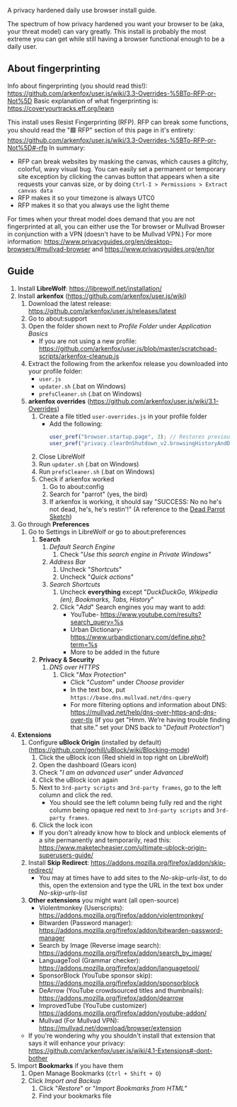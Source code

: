 

A privacy hardened daily use browser install guide.

The spectrum of how privacy hardened you want your browser to be (aka, your threat model) can vary greatly. This install is probably the most extreme you can get while still having a browser functional enough to be a daily user.


## About fingerprinting
Info about fingerprinting (you should read this!): https://github.com/arkenfox/user.js/wiki/3.3-Overrides-%5BTo-RFP-or-Not%5D
Basic explanation of what fingerprinting is: https://coveryourtracks.eff.org/learn

This install uses Resist Fingerprinting (RFP).
RFP can break some functions, you should read the "🟪 RFP" section of this page in it's entirety: https://github.com/arkenfox/user.js/wiki/3.3-Overrides-%5BTo-RFP-or-Not%5D#-rfp
In summary:
- RFP can break websites by masking the canvas, which causes a glitchy, colorful, wavy visual bug. You can easily set a permanent or temporary site exception by clicking the canvas button that appears when a site requests your canvas size, or by doing `Ctrl-I > Permissions > Extract canvas data`
- RFP makes it so your timezone is always UTC0
- RFP makes it so that you always use the light theme

For times when your threat model does demand that you are not fingerprinted at all, you can either use the Tor browser or Mullvad Browser in conjunction with a VPN (doesn't have to be Mullvad VPN.) For more information: https://www.privacyguides.org/en/desktop-browsers/#mullvad-browser and https://www.privacyguides.org/en/tor


## Guide
1. Install **LibreWolf**: https://librewolf.net/installation/
2. Install **arkenfox** (https://github.com/arkenfox/user.js/wiki)
	1. Download the latest release: https://github.com/arkenfox/user.js/releases/latest
	2. Go to about:support
	3. Open the folder shown next to *Profile Folder* under *Application Basics*
		- If you are not using a new profile: https://github.com/arkenfox/user.js/blob/master/scratchpad-scripts/arkenfox-cleanup.js
	 4. Extract the following from the arkenfox release you downloaded into your profile folder:
		- `user.js`
		- `updater.sh` (.bat on Windows)
		- `prefsCleaner.sh` (.bat on Windows)
	5. **arkenfox overrides** (https://github.com/arkenfox/user.js/wiki/3.1-Overrides)
		1. Create a file titled `user-overrides.js` in your profile folder
			- Add the following: 
				```js
				user_pref("browser.startup.page", 3); // Restores previous session on startup
				user_pref("privacy.clearOnShutdown_v2.browsingHistoryAndDownloads", false); // Doesn't clear browsing history on shutdown
				```
		2. Close LibreWolf
		3. Run `updater.sh` (.bat on Windows)
		4. Run `prefsCleaner.sh` (.bat on Windows)
		5. Check if arkenfox worked
			1. Go to about:config
			2. Search for "parrot" (yes, the bird)
			3. If arkenfox is working, it should say "SUCCESS: No no he's not dead, he's, he's restin'!" (A reference to the [Dead Parrot Sketch](https://wikipedia.org/wiki/Dead_Parrot_sketch))
3. Go through **Preferences**
	1. Go to Settings in LibreWolf or go to about:preferences
		1. **Search**
			1. *Default Search Engine*
				1. Check "*Use this search engine in Private Windows*"
			2. *Address Bar*
				1. Uncheck "*Shortcuts*"
				2. Uncheck "*Quick actions*"
			3. *Search Shortcuts*
				1. Uncheck **everything** except "*DuckDuckGo, Wikipedia (en), Bookmarks, Tabs, History*"
				2. Click "*Add*"
					Search engines you may want to add:
					- YouTube- https://www.youtube.com/results?search_query=%s
					- Urban Dictionary- https://www.urbandictionary.com/define.php?term=%s
					- More to be added in the future
		2. **Privacy & Security**
			1. *DNS over HTTPS*
				1. Click "*Max Protection*"
					- Click "*Custom*" under *Choose provider*
					- In the text box, put `https://base.dns.mullvad.net/dns-query`
					- For more filtering options and information about DNS: https://mullvad.net/help/dns-over-https-and-dns-over-tls (If you get "Hmm. We’re having trouble finding that site." set your DNS back to "*Default Protection*")
4. **Extensions**
	1. Configure **uBlock Origin** (installed by default) (https://github.com/gorhill/uBlock/wiki/Blocking-mode)
		1. Click the uBlock icon (Red shield in top right on LibreWolf)
		2. Open the dashboard (Gears icon)
		3. Check "*I am an advanced user*" under *Advanced*
		4. Click the uBlock icon again
		5. Next to `3rd-party scripts` and `3rd-party frames`, go to the left column and click the red.
			- You should see the left column being fully red and the right column being opaque red next to `3rd-party scripts` and `3rd-party frames`.
		6. Click the lock icon
		- If you don't already know how to block and unblock elements of a site permanently and temporarily, read this: https://www.maketecheasier.com/ultimate-ublock-origin-superusers-guide/
	2. Install **Skip Redirect**: https://addons.mozilla.org/firefox/addon/skip-redirect/
		- You may at times have to add sites to the *No-skip-urls-list*, to do this, open the extension and type the URL in the text box under *No-skip-urls-list*
	3. **Other extensions** you might want (all open-source)
		- Violentmonkey (Userscripts): https://addons.mozilla.org/firefox/addon/violentmonkey/
		- Bitwarden (Password manager): https://addons.mozilla.org/firefox/addon/bitwarden-password-manager
		- Search by Image (Reverse image search): https://addons.mozilla.org/firefox/addon/search_by_image/
		- LanguageTool (Grammar checker): https://addons.mozilla.org/firefox/addon/languagetool/
		- SponsorBlock (YouTube sponsor skip): https://addons.mozilla.org/firefox/addon/sponsorblock
		- DeArrow (YouTube crowdsourced titles and thumbnails): https://addons.mozilla.org/firefox/addon/dearrow
		- ImprovedTube (YouTube customizer) https://addons.mozilla.org/firefox/addon/youtube-addon/
		- Mullvad (For Mullvad VPN): https://mullvad.net/download/browser/extension
	- If you're wondering why you shouldn't install that extension that says it will enhance your privacy: https://github.com/arkenfox/user.js/wiki/4.1-Extensions#-dont-bother
5. Import **Bookmarks** if you have them
	1. Open Manage Bookmarks (`Ctrl + Shift + O`)
	2. Click *Import and Backup*
		1. Click "*Restore*" or "*Import Bookmarks from HTML*"
		2. Find your bookmarks file